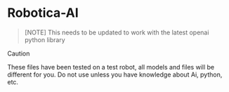 # Robotica-AI                  
>[NOTE]
>This needs to be updated to work with the latest openai python library

>[!CAUTION]
>These files have been tested on a test robot, all models and files will be different for you.
>Do not use unless you have knowledge about Ai, python, etc.
